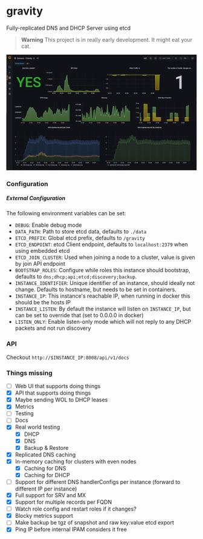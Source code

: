 # gravity

Fully-replicated DNS and DHCP Server using etcd

> **Warning**
> This project is in really early development. It might eat your cat.

![](./.github/grafana.png)

### Configuration

##### External Configuration

The following environment variables can be set:

- `DEBUG`: Enable debug mode
- `DATA_PATH`: Path to store etcd data, defaults to `./data`
- `ETCD_PREFIX`: Global etcd prefix, defaults to `/gravity`
- `ETCD_ENDPOINT`: etcd Client endpoint, defaults to `localhost:2379` when using embedded etcd
- `ETCD_JOIN_CLUSTER`: Used when joining a node to a cluster, value is given by join API endpoint
- `BOOTSTRAP_ROLES`: Configure while roles this instance should bootstrap, defaults to `dns;dhcp;api;etcd;discovery;backup`.
- `INSTANCE_IDENTIFIER`: Unique identifier of an instance, should ideally not change. Defaults to hostname, but needs to be set in containers.
- `INSTANCE_IP`: This instance's reachable IP, when running in docker this should be the hosts IP
- `INSTANCE_LISTEN`: By default the instance will listen on `INSTANCE_IP`, but can be set to override that (set to 0.0.0.0 in docker)
- `LISTEN_ONLY`: Enable listen-only mode which will not reply to any DHCP packets and not run discovery

### API

Checkout `http://$INSTANCE_IP:8008/api/v1/docs`

### Things missing

- [ ] Web UI that supports doing things
- [x] API that supports doing things
- [x] Maybe sending WOL to DHCP leases
- [x] Metrics
- [ ] Testing
- [ ] Docs
- [x] Real world testing
    - [x] DHCP
    - [x] DNS
    - [x] Backup & Restore
- [x] Replicated DNS caching
- [x] In-memory caching for clusters with even nodes
    - [x] Caching for DNS
    - [x] Caching for DHCP
- [ ] Support for different DNS handlerConfigs per instance (forward to different IP per instance)
- [x] Full support for SRV and MX
- [x] Support for multiple records per FQDN
- [ ] Watch role config and restart roles if it changes?
- [x] Blocky metrics support
- [ ] Make backup be tgz of snapshot and raw key:value etcd export
- [x] Ping IP before internal IPAM considers it free
